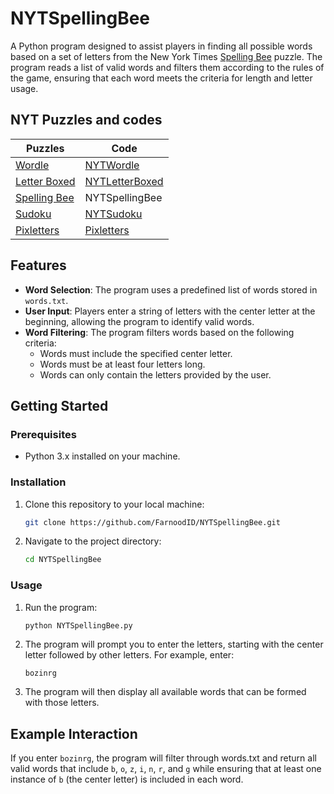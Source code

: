 # NYTSpellingBee
A Python program designed to assist players in finding all possible words based on a set of letters from the New York Times [Spelling Bee](https://www.nytimes.com/puzzles/spelling-bee) puzzle. The program reads a list of valid words and filters them according to the rules of the game, ensuring that each word meets the criteria for length and letter usage.

## NYT Puzzles and codes
| Puzzles        | Code       |
|----------------|----------------|
| [Wordle](https://www.nytimes.com/games/wordle/index.html)    | [NYTWordle](https://github.com/FarnoodID/NYTWordle)           |
| [Letter Boxed](https://www.nytimes.com/puzzles/letter-boxed) | [NYTLetterBoxed](https://github.com/FarnoodID/NYTLetterBoxed) |
| [Spelling Bee](https://www.nytimes.com/puzzles/spelling-bee) | NYTSpellingBee |
| [Sudoku](https://www.nytimes.com/puzzles/sudoku)             | [NYTSudoku](https://github.com/FarnoodID/NYTSudoku)           |
| [Pixletters](https://pixletters.com/)                        | [Pixletters](https://github.com/FarnoodID/Pixletters)         |

## Features
- **Word Selection**: The program uses a predefined list of words stored in `words.txt`.
- **User Input**: Players enter a string of letters with the center letter at the beginning, allowing the program to identify valid words.
- **Word Filtering**: The program filters words based on the following criteria:
  - Words must include the specified center letter.
  - Words must be at least four letters long.
  - Words can only contain the letters provided by the user.

## Getting Started

### Prerequisites
- Python 3.x installed on your machine.

### Installation
1. Clone this repository to your local machine:
   ```bash
   git clone https://github.com/FarnoodID/NYTSpellingBee.git
   ```
2. Navigate to the project directory:
   ```bash
   cd NYTSpellingBee
   ```
### Usage
1. Run the program:
   ```bash
   python NYTSpellingBee.py
   ```
2. The program will prompt you to enter the letters, starting with the center letter followed by other letters. For example, enter:
   ```text
   bozinrg
   ```
3. The program will then display all available words that can be formed with those letters.
## Example Interaction
If you enter ``bozinrg``, the program will filter through words.txt and return all valid words that include ``b``, ``o``, ``z``, ``i``, ``n``, ``r``, and ``g`` while ensuring that at least one instance of ``b`` (the center letter) is included in each word.
